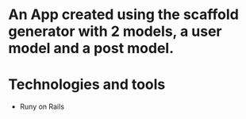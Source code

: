 # An App created using the scaffold generator with 2 models, a user model and a post model.

# Technologies and tools

* Runy on Rails


